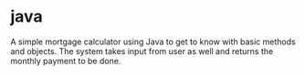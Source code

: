 # java

A simple mortgage calculator using Java to get to know with basic methods and objects. The system takes input from user as well and returns the monthly payment to be done. 

